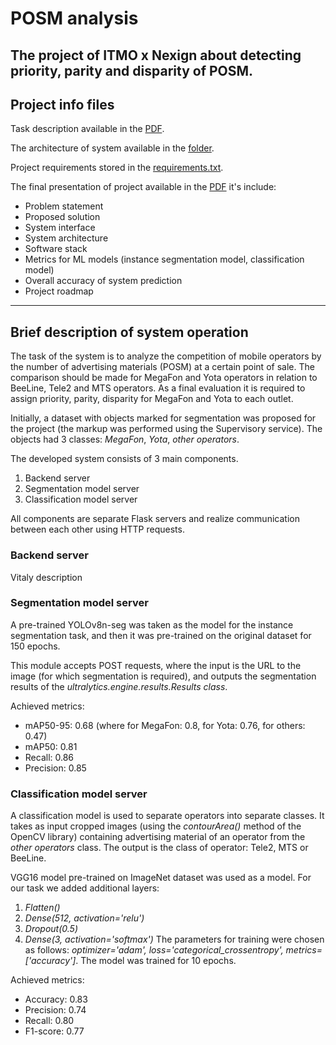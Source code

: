 # POSM analysis
The project of ITMO x Nexign about detecting priority, parity and disparity of POSM.
---
## Project info files
Task description available in the [PDF](/task-description.pdf).

The architecture of system available in the [folder](system_architecture/).

Project requirements stored in the [requirements.txt](/src/requirements.txt).

The final presentation of project available in the [PDF](/final_presentation.pdf) it's include:
 - Problem statement
 - Proposed solution
 - System interface
 - System architecture
 - Software stack
 - Metrics for ML models (instance segmentation model, classification model)
 - Overall accuracy of system prediction
 - Project roadmap
---
## Brief description of system operation
The task of the system is to analyze the competition of mobile operators by the number of advertising materials (POSM) at a certain point of sale. The comparison should be made for MegaFon and Yota operators in relation to BeeLine, Tele2 and MTS operators. As a final evaluation it is required to assign priority, parity, disparity for MegaFon and Yota to each outlet.

Initially, a dataset with objects marked for segmentation was proposed for the project (the markup was performed using the Supervisory service). The objects had 3 classes: *MegaFon*, *Yota*, *other operators*. 

The developed system consists of 3 main components.
1. Backend server
2. Segmentation model server
3. Classification model server

All components are separate Flask servers and realize communication between each other using HTTP requests. 
### Backend server
Vitaly description
### Segmentation model server
A pre-trained YOLOv8n-seg was taken as the model for the instance segmentation task, and then it was pre-trained on the original dataset for 150 epochs. 

This module accepts POST requests, where the input is the URL to the image (for which segmentation is required), and outputs the segmentation results of the *ultralytics.engine.results.Results class*.

Achieved metrics:
 - mAP50-95: 0.68 (where for MegaFon: 0.8, for Yota: 0.76, for others: 0.47)
 - mAP50: 0.81
 - Recall: 0.86
 - Precision: 0.85
### Classification model server
A classification model is used to separate operators into separate classes. It takes as input cropped images (using the *contourArea()* method of the OpenCV library) containing advertising material of an operator from the *other operators* class. The output is the class of operator: Tele2, MTS or BeeLine. 

VGG16 model pre-trained on ImageNet dataset was used as a model. For our task we added additional layers: 
1. *Flatten()*
2. *Dense(512, activation='relu')*
3. *Dropout(0.5)*
4. *Dense(3, activation='softmax')*
The parameters for training were chosen as follows: *optimizer='adam', loss='categorical_crossentropy', metrics=['accuracy']*. The model was trained for 10 epochs.

Achieved metrics:
 - Accuracy: 0.83
 - Precision: 0.74
 - Recall: 0.80
 - F1-score: 0.77